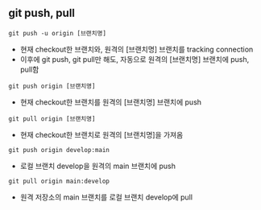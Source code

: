 ## git push, pull

`git push -u origin [브랜치명]`
* 현재 checkout한 브랜치와, 원격의 [브랜치명] 브랜치를 tracking connection
* 이후에 git push, git pull만 해도, 자동으로 원격의 [브랜치명] 브랜치에 push, pull함

`git push origin [브랜치명]`
* 현재 checkout한 브랜치를 원격의 [브랜치명] 브랜치에 push

`git pull origin [브랜치명]`
* 현재 checkout한 브랜치로 원격의 [브랜치명]을 가져옴

`git push origin develop:main`
* 로컬 브랜치 develop을 원격의 main 브랜치에 push

`git pull origin main:develop`
* 원격 저장소의 main 브랜치를 로컬 브랜치 develop에 pull